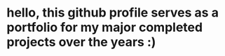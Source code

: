 # hello, this github profile serves as a portfolio for my major completed projects over the years :)
